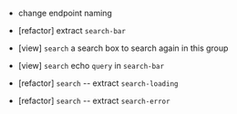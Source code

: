- change endpoint naming

- [refactor] extract `search-bar`

- [view] `search` a search box to search again in this group
- [view] `search` echo `query` in `search-bar`

- [refactor] `search` -- extract `search-loading`
- [refactor] `search` -- extract `search-error`
